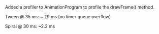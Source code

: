 Added a profiler to AnimationProgram to profile the drawFrame() method.

Tween @ 35 ms: ~ 29 ms (no timer queue overflow)

Spiral @ 30 ms: ~2.2 ms
